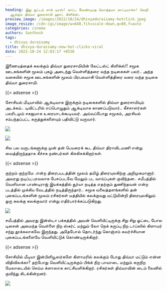 ```yaml
---
heading: இது ஐட்டம் சாங் டிரஸ்! காட்ட வேண்டியத மொத்தமா காட்டியாச்சு! வெறி
  ஆக்கும் திவ்யா துரைசாமி ஹாட் கிளிக்ஸ்.
preview_image: /images/2022/10/24/dhivyaduraisamy-hotclick.jpeg
image_resize: /cdn-cgi/image/w=640,fit=scale-down,q=80,f=auto
categories: cinema
authors: Santhosh
tags:
  - dhivya duraisamy
title: dhivya-duraisamy-new-hot-clicks-viral
date: 2022-10-24 12:03:17 +0530
---
```

இணையத்தைக் கலக்கும் திவ்யா துரைசாமியின் லேட்டஸ்ட் கிளிக்ஸ்!!
சமூக ஊடகங்களின் மூலம் புகழ் அடைந்து வெள்ளித்தரை வந்த நடிகைகள் பலர்.. அந்த வகையில் சமூக ஊடகங்களின் மூலம் பிரபலமாகி வெள்ளித்திரை வரை வந்த நடிகை திவ்யா துரைசாமி.

{{< adsense >}}


சோசியல் மீடியாவில் ஆக்டிவாக இருக்கும் நடிகைகளில் திவ்யா துரைசாமியும் அடக்கம்.. டிவிட்டரில் எப்பொழுதும் ஆக்டிவாக காணப்படுவார்.. கீச்சாளர்கள் பலரிடமும் சகஜமாக உரையாடக்கூடியவர். அவ்வப்போது சமூகம், அரசியல் சம்பந்தப்பட்ட கருத்துக்களையும் பதிவிட்டு வருவார்.  

![](/images/2022/10/24/dhivya-duraisamy-new-hot-clicks-viral.jpeg)

![](/images/2022/10/24/dhivya-duraisamy-new-hot-clicks-viral22.jpeg)

சில பல வருடங்களுக்கு முன் தன் பெயரைக் கூட திவ்யா திராவிடமணி என்று வைத்திருந்ததாக கீச்சக நண்பர்கள் கிசுகிசுக்கிறார்கள்.

{{< adsense >}}


குற்றம் குற்றமே .என்ற திரைபபடத்தின் மூலம் தமிழ் திரையுலகிற்கு அறிமுகமானார். அவரது நடிப்பு பரவலாக பேசப்படவே மேலும் பட வாய்ப்புகள் குவிந்தன.. சமீபத்தில் வெளியான பாண்டிராஜ் இயக்கத்தில் சூர்யா நடித்த எதற்கும் துணிந்தவன் என்ற படத்தில் முக்கிய வேடத்தில் நடித்திருந்தார்..  சமூக வலைத்தளங்களில் தன் புகைப்படங்களின் மூலம் ரசிகர்கள் மத்தியில் கலக்குவது மட்டுமின்றி திரையுலகிலும் ஒரு கலக்கு கலக்குவார் என்று எதிர்பார்க்கப்படுகிறது.


![](/images/2022/10/24/dhivya-duraisamy-new-hot-clicks-viral44.jpeg)

சமீபத்தில் அவரது இன்ஸ்டா பக்கத்தில் அவன் வெளியிட்டிருக்கு சிறு சிறு ஓட்டை போல டிசைன் அமைந்த வெள்ளை நிற ஸ்கர்ட் மற்றும் லோ நெக் கருப்பு நிற டாப்ஸில் கிளாமர் சற்று தூக்கலாகவே இருந்தது.‌ அதேபோல் தொடர்ந்து கொஞ்சம் கவர்ச்சியான புகைப்படங்களையே வெளியிட்டுக் கொண்டிருக்கிறார். 

{{< adsense >}}

சோசியில் மீடியா இன்பிளியூஸர்களே கிளாமரில் கலக்கும் போது திவ்யா மட்டும் என்ன விதிவிலக்கா? தற்போது வெளியிட்டிருக்கும் பிங்க் நிற பாவாடை மற்றும் கருநிற மேலாடையில் செம்ம க்ளாஸாக காட்சியளிக்கிறார். ரசிகர்கள் திவ்யாவின் டைம் லைனில் குவிந்து கிடக்கின்றனர்.

![](/images/2022/10/24/dhivya-duraisamy-new-hot-clicks-viral4444.jpeg)